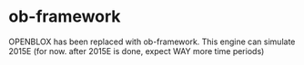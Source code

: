 # ob-framework
OPENBLOX has been replaced with ob-framework. This engine can simulate 2015E (for now. after 2015E is done, expect WAY more time periods)

